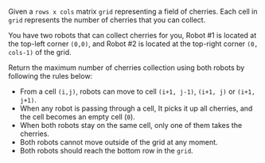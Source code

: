 Given a `rows x cols` matrix `grid` representing a field of cherries. Each cell in `grid` represents the number of cherries that you can collect.

You have two robots that can collect cherries for you, Robot #1 is located at the top-left corner `(0,0)`, and Robot #2 is located at the top-right corner `(0, cols-1)` of the grid.

Return the maximum number of cherries collection using both robots  by following the rules below:

- From a cell `(i,j)`, robots can move to cell `(i+1, j-1)`, `(i+1, j)` or `(i+1, j+1)`.
- When any robot is passing through a cell, It picks it up all cherries, and the cell becomes an empty cell (`0`).
- When both robots stay on the same cell, only one of them takes the cherries.
- Both robots cannot move outside of the grid at any moment.
- Both robots should reach the bottom row in the `grid`.